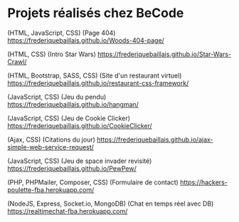 # Projets réalisés chez BeCode

(HTML, JavaScript, CSS) (Page 404) https://frederiquebaillais.github.io/Woods-404-page/

(HTML, CSS) (Intro Star Wars) https://frederiquebaillais.github.io/Star-Wars-Crawl/

(HTML, Bootstrap, SASS, CSS) (Site d'un restaurant virtuel) https://frederiquebaillais.github.io/restaurant-css-framework/

(JavaScript, CSS) (Jeu du pendu) https://frederiquebaillais.github.io/hangman/

(JavaScript, CSS) (Jeu de Cookie Clicker) https://frederiquebaillais.github.io/CookieClicker/

(Ajax, CSS) (Citations du jour) https://frederiquebaillais.github.io/ajax-simple-web-service-request/
 
(JavaScript, CSS) (Jeu de space invader revisité) https://frederiquebaillais.github.io/PewPew/
  
(PHP, PHPMailer, Composer, CSS) (Formulaire de contact) https://hackers-poulette-fba.herokuapp.com/

(NodeJS, Express, Socket.io, MongoDB) (Chat en temps réel avec DB) https://realtimechat-fba.herokuapp.com/

